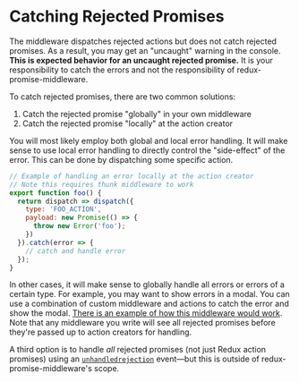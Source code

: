 # Catching Rejected Promises

The middleware dispatches rejected actions but does not catch rejected promises. As a result, you may get an "uncaught" warning in the console. **This is expected behavior for an uncaught rejected promise.** It is your responsibility to catch the errors and not the responsibility of redux-promise-middleware.

To catch rejected promises, there are two common solutions:

1. Catch the rejected promise "globally" in your own middleware
2. Catch the rejected promise "locally" at the action creator

You will most likely employ both global and local error handling. It will make sense to use local error handling to directly control the "side-effect" of the error. This can be done by dispatching some specific action.

```js
// Example of handling an error locally at the action creator
// Note this requires thunk middleware to work
export function foo() {
  return dispatch => dispatch({
    type: 'FOO_ACTION',
    payload: new Promise(() => {
      throw new Error('foo');
    })
  }).catch(error => {
    // catch and handle error
  });
}
```

In other cases, it will make sense to globally handle all errors or errors of a certain type. For example, you may want to show errors in a modal. You can use a combination of custom middleware and actions to catch the error and show the modal. [There is an example of how this middleware would work](https://github.com/pburtchaell/redux-promise-middleware/blob/master/examples/complex/middleware/error.js). Note that any middleware you write will see all rejected promises before they're passed up to action creators for handling.

A third option is to handle _all_ rejected promises (not just Redux action promises) using an [`unhandledrejection`](https://developer.mozilla.org/en-US/docs/Web/Events/unhandledrejection) event—but this is outside of redux-promise-middleware's scope.

